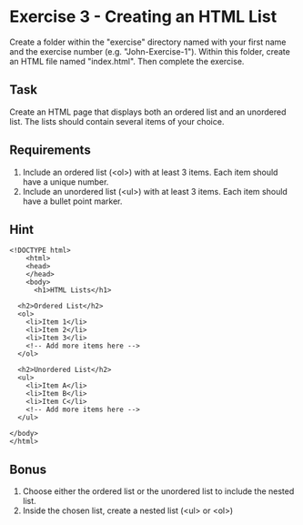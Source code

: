 # Exercise 3 - Creating an HTML List

Create a folder within the "exercise" directory named with your first name and the exercise number (e.g. "John-Exercise-1"). Within this folder, create an HTML file named "index.html". Then complete the exercise.

## Task

Create an HTML page that displays both an ordered list and an unordered list. The lists should contain several items of your choice.

## Requirements

1. Include an ordered list (&lt;ol&gt;) with at least 3 items. Each item should have a unique number.
2. Include an unordered list (&lt;ul&gt;) with at least 3 items. Each item should have a bullet point marker.

## Hint
    <!DOCTYPE html>
        <html>
        <head>
        </head>
        <body>
          <h1>HTML Lists</h1>
          
      <h2>Ordered List</h2>
      <ol>
        <li>Item 1</li>
        <li>Item 2</li>
        <li>Item 3</li>
        <!-- Add more items here -->
      </ol>
      
      <h2>Unordered List</h2>
      <ul>
        <li>Item A</li>
        <li>Item B</li>
        <li>Item C</li>
        <!-- Add more items here -->
      </ul>

    </body>
    </html>
   


## Bonus
1. Choose either the ordered list or the unordered list to include the nested list.
2. Inside the chosen list, create a nested list (&lt;ul&gt; or &lt;ol&gt;)